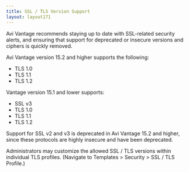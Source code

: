```yaml
---
title: SSL / TLS Version Support
layout: layout171
---
```

Avi Vantage recommends staying up to date with SSL-related security alerts, and ensuring that support for deprecated or insecure versions and ciphers is quickly removed.

Avi Vantage version 15.2 and higher supports the following:

* TLS 1.0
* TLS 1.1
* TLS 1.2  

Vantage version 15.1 and lower supports:

* SSL v3
* TLS 1.0
* TLS 1.1
* TLS 1.2  

Support for SSL v2 and v3 is deprecated in Avi Vantage 15.2 and higher, since these protocols are highly insecure and have been deprecated.

Administrators may customize the allowed SSL / TLS versions within individual TLS profiles. (Navigate to Templates > Security > SSL / TLS Profile.)
